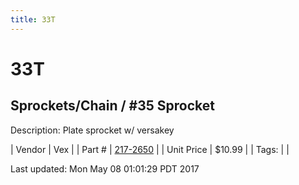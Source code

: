```yaml
---
title: 33T
---
```


# 33T
## Sprockets/Chain / #35 Sprocket
Description: 	Plate sprocket w/ versakey 

| Vendor | Vex | 
| Part # | [217-2650](http://www.vexrobotics.com/vexpro/motion/sprockets-and-chain/35-sprockets.html) | 
| Unit Price | $10.99 | 
| Tags: |  | 

Last updated: Mon May 08 01:01:29 PDT 2017